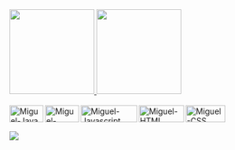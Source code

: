<div align="left">
  <a href="https://github.com/zipmiguel">
  <img height="150em" src="https://github-readme-stats.vercel.app/api?username=zipmiguel&show_icons=true&theme=dark&include_all_commits=true&count_private=true"/>
  <img height="150em" src="https://github-readme-stats.vercel.app/api/top-langs/?username=zipmiguel&layout=compact&langs_count=7&theme=dracula"/>
</div>
<div stryle="display: inline_block"><br>
  <img align="left" alt=Miguel-Java height="30" width="60" src="https://img.shields.io/badge/Java-ED8B00?style=for-the-badge&logo=java&logoColor=white">
  <img align="left" alt=Miguel-MySQL height="30" width="60" src="https://img.shields.io/badge/MySQL-00000F?style=for-the-badge&logo=mysql&logoColor=white">
  <img align="left" alt=Miguel-Javascript height="30" width="100" src="https://img.shields.io/badge/JavaScript-F7DF1E?style=for-the-badge&logo=javascript&logoColor=black">
  <img align="left" alt=Miguel-HTML height="30" width="80" src="https://img.shields.io/badge/HTML5-E34F26?style=for-the-badge&logo=html5&logoColor=white">
  <img align="left" alt=Miguel-CSS height="30" width="70" src="https://img.shields.io/badge/CSS3-1572B6?style=for-the-badge&logo=css3&logoColor=white"><br />
</div>
    
  ##
 
<div> 
   <a href="https://www.linkedin.com/in/miguel-philippi-a437551b4/" target="_blank"><img src="https://img.shields.io/badge/-LinkedIn-%230077B5?style=for-the-badge&logo=linkedin&logoColor=white" target="_blank"></a> 
  
<!--   ![Snake animation](https://github.com/zipmiguel/zipmiguel/blob/output/github-contribution-grid-snake.svg) -->
  
<div> 
